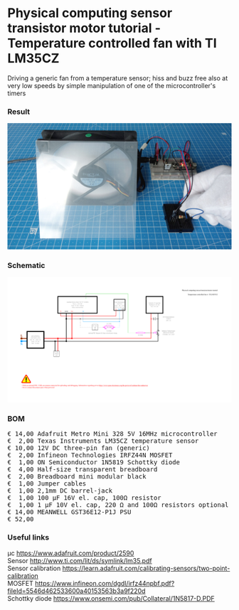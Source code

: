 # Physical computing sensor transistor motor tutorial - Temperature controlled fan with TI LM35CZ

Driving a generic fan from a temperature sensor; hiss and buzz free also at very low speeds by simple manipulation of one of the microcontroller's timers

### Result

![](Assets/11a%20result.jpg)

### Schematic

![](Assets/11a%20schematic.png)

### BOM

<pre>
€ 14,00 Adafruit Metro Mini 328 5V 16MHz microcontroller
€  2,00 Texas Instruments LM35CZ temperature sensor
€ 10,00 12V DC three-pin fan (generic)
€  2,00 Infineon Technologies IRFZ44N MOSFET
€  1,00 ON Semiconductor 1N5819 Schottky diode
€  4,00 Half-size transparent breadboard
€  2,00 Breadboard mini modular black
€  1,00 Jumper cables
€  1,00 2,1mm DC barrel-jack
€  1,00 100 µF 16V el. cap, 100Ω resistor
€  1,00 1 µF 10V el. cap, 220 Ω and 100Ω resistors optional
€ 14,00 MEANWELL GST36E12-P1J PSU
€ 52,00
</pre>  

### Useful links  

μc https://www.adafruit.com/product/2590  
Sensor http://www.ti.com/lit/ds/symlink/lm35.pdf  
Sensor calibration https://learn.adafruit.com/calibrating-sensors/two-point-calibration  
MOSFET https://www.infineon.com/dgdl/irfz44npbf.pdf?fileId=5546d462533600a40153563b3a9f220d  
Schottky diode https://www.onsemi.com/pub/Collateral/1N5817-D.PDF  
